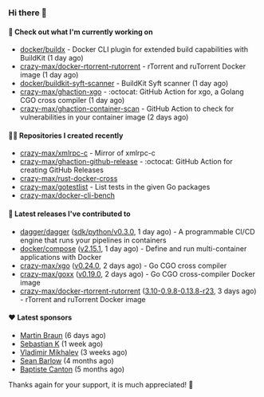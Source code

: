 ### Hi there 👋

#### 👷 Check out what I'm currently working on

- [docker/buildx](https://github.com/docker/buildx) - Docker CLI plugin for extended build capabilities with BuildKit (1 day ago)
- [crazy-max/docker-rtorrent-rutorrent](https://github.com/crazy-max/docker-rtorrent-rutorrent) - rTorrent and ruTorrent Docker image (1 day ago)
- [docker/buildkit-syft-scanner](https://github.com/docker/buildkit-syft-scanner) - BuildKit Syft scanner (1 day ago)
- [crazy-max/ghaction-xgo](https://github.com/crazy-max/ghaction-xgo) - :octocat: GitHub Action for xgo, a Golang CGO cross compiler (1 day ago)
- [crazy-max/ghaction-container-scan](https://github.com/crazy-max/ghaction-container-scan) - GitHub Action to check for vulnerabilities in your container image (2 days ago)

#### 👨‍💻 Repositories I created recently

- [crazy-max/xmlrpc-c](https://github.com/crazy-max/xmlrpc-c) - Mirror of xmlrpc-c
- [crazy-max/ghaction-github-release](https://github.com/crazy-max/ghaction-github-release) - :octocat: GitHub Action for creating GitHub Releases
- [crazy-max/rust-docker-cross](https://github.com/crazy-max/rust-docker-cross)
- [crazy-max/gotestlist](https://github.com/crazy-max/gotestlist) - List tests in the given Go packages
- [crazy-max/docker-cli-bench](https://github.com/crazy-max/docker-cli-bench)

#### 🚀 Latest releases I've contributed to

- [dagger/dagger](https://github.com/dagger/dagger) ([sdk/python/v0.3.0](https://github.com/dagger/dagger/releases/tag/sdk/python/v0.3.0), 1 day ago) - A programmable CI/CD engine that runs your pipelines in containers
- [docker/compose](https://github.com/docker/compose) ([v2.15.1](https://github.com/docker/compose/releases/tag/v2.15.1), 1 day ago) - Define and run multi-container applications with Docker
- [crazy-max/xgo](https://github.com/crazy-max/xgo) ([v0.24.0](https://github.com/crazy-max/xgo/releases/tag/v0.24.0), 2 days ago) - Go CGO cross compiler
- [crazy-max/goxx](https://github.com/crazy-max/goxx) ([v0.19.0](https://github.com/crazy-max/goxx/releases/tag/v0.19.0), 2 days ago) - Go CGO cross-compiler Docker image
- [crazy-max/docker-rtorrent-rutorrent](https://github.com/crazy-max/docker-rtorrent-rutorrent) ([3.10-0.9.8-0.13.8-r23](https://github.com/crazy-max/docker-rtorrent-rutorrent/releases/tag/3.10-0.9.8-0.13.8-r23), 3 days ago) - rTorrent and ruTorrent Docker image

#### ❤️ Latest sponsors
- [Martin Braun](https://github.com/s4ke) (6 days ago)
- [Sebastian K](https://github.com/skrollme) (1 week ago)
- [Vladimir Mikhalev](https://github.com/heyValdemar) (3 weeks ago)
- [Sean Barlow](https://github.com/woolrab6) (4 months ago)
- [Baptiste Canton](https://github.com/batmac) (5 months ago)

Thanks again for your support, it is much appreciated! 🙏
